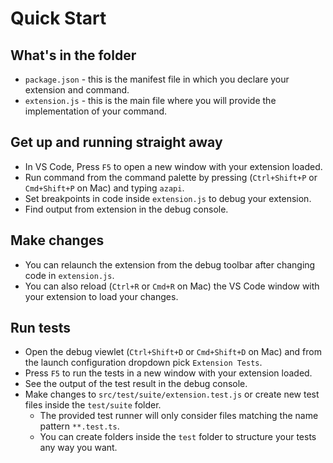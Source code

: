 # Quick Start

## What's in the folder

* `package.json` - this is the manifest file in which you declare your extension and command.
* `extension.js` - this is the main file where you will provide the implementation of your command.

## Get up and running straight away

* In VS Code, Press `F5` to open a new window with your extension loaded.
* Run command from the command palette by pressing (`Ctrl+Shift+P` or `Cmd+Shift+P` on Mac) and typing `azapi`.
* Set breakpoints in code inside `extension.js` to debug your extension.
* Find output from extension in the debug console.

## Make changes

* You can relaunch the extension from the debug toolbar after changing code in `extension.js`.
* You can also reload (`Ctrl+R` or `Cmd+R` on Mac) the VS Code window with your extension to load your changes.

## Run tests

* Open the debug viewlet (`Ctrl+Shift+D` or `Cmd+Shift+D` on Mac) and from the launch configuration dropdown pick `Extension Tests`.
* Press `F5` to run the tests in a new window with your extension loaded.
* See the output of the test result in the debug console.
* Make changes to `src/test/suite/extension.test.js` or create new test files inside the `test/suite` folder.
  * The provided test runner will only consider files matching the name pattern `**.test.ts`.
  * You can create folders inside the `test` folder to structure your tests any way you want.
